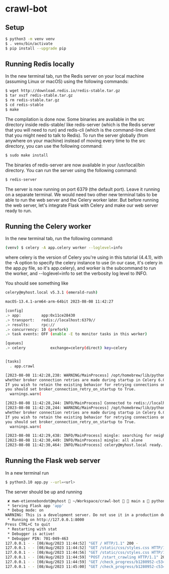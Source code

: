 # crawl-bot

## Setup

```bash
$ python3 -m venv venv
$ . venv/bin/activate
$ pip install --upgrade pip
```

## Running Redis locally

In the new terminal tab, run the Redis server on your local machine (assuming Linux or macOS) using the following commands:

```bash
$ wget http://download.redis.io/redis-stable.tar.gz
$ tar xvzf redis-stable.tar.gz
$ rm redis-stable.tar.gz
$ cd redis-stable
$ make
```

The compilation is done now. Some binaries are available in the src directory inside redis-stable/ like redis-server (which is the Redis server that you will need to run) and redis-cli (which is the command-line client that you might need to talk to Redis). To run the server globally (from anywhere on your machine) instead of moving every time to the src directory, you can use the following command:

```bash
$ sudo make install
```

The binaries of redis-server are now available in your /usr/local/bin directory. You can run the server using the following command:

```bash
$ redis-server
```

The server is now running on port 6379 (the default port). Leave it running on a separate terminal. We would need two other new terminal tabs to be able to run the web server and the Celery worker later. But before running the web server, let's integrate Flask with Celery and make our web server ready to run.

## Running the Celery worker

In the new terminal tab, run the following command:

```bash
(venv) $ celery -A app.celery worker --loglevel=info
```

where celery is the version of Celery you're using in this tutorial (4.4.1), with the -A option to specify the celery instance to use (in our case, it's celery in the app.py file, so it's app.celery), and worker is the subcommand to run the worker, and --loglevel=info to set the verbosity log level to INFO.

You should see something like

```bash
celery@myhost.local v5.3.1 (emerald-rush)

macOS-13.4.1-arm64-arm-64bit 2023-08-08 11:42:27

[config]
.> app:         app:0x11ce28430
.> transport:   redis://localhost:6379//
.> results:     rpc://
.> concurrency: 10 (prefork)
.> task events: OFF (enable -E to monitor tasks in this worker)

[queues]
.> celery           exchange=celery(direct) key=celery


[tasks]
  . app.crawl

[2023-08-08 11:42:28,238: WARNING/MainProcess] /opt/homebrew/lib/python3.10/site-packages/celery/worker/consumer/consumer.py:498: CPendingDeprecationWarning: The broker_connection_retry configuration setting will no longer determine
whether broker connection retries are made during startup in Celery 6.0 and above.
If you wish to retain the existing behavior for retrying connections on startup,
you should set broker_connection_retry_on_startup to True.
  warnings.warn(

[2023-08-08 11:42:28,244: INFO/MainProcess] Connected to redis://localhost:6379//
[2023-08-08 11:42:28,244: WARNING/MainProcess] /opt/homebrew/lib/python3.10/site-packages/celery/worker/consumer/consumer.py:498: CPendingDeprecationWarning: The broker_connection_retry configuration setting will no longer determine
whether broker connection retries are made during startup in Celery 6.0 and above.
If you wish to retain the existing behavior for retrying connections on startup,
you should set broker_connection_retry_on_startup to True.
  warnings.warn(

[2023-08-08 11:42:29,438: INFO/MainProcess] mingle: searching for neighbors
[2023-08-08 11:42:30,449: INFO/MainProcess] mingle: all alone
[2023-08-08 11:42:30,464: INFO/MainProcess] celery@myhost.local ready.
```

## Running the Flask web server

In a new terminal run

```bash
$ python3.10 app.py --url=<url>
```

The server should be up and running

```bash
 ✘ mwm-etiennebondot@myhost  ~/Workspace/crawl-bot   main ±  python3.10 app.py --url=https://app.colorpop.ai
 * Serving Flask app 'app'
 * Debug mode: on
WARNING: This is a development server. Do not use it in a production deployment. Use a production WSGI server instead.
 * Running on http://127.0.0.1:8000
Press CTRL+C to quit
 * Restarting with stat
 * Debugger is active!
 * Debugger PIN: 701-049-463
127.0.0.1 - - [08/Aug/2023 11:44:52] "GET / HTTP/1.1" 200 -
127.0.0.1 - - [08/Aug/2023 11:44:52] "GET /static/css/styles.css HTTP/1.1" 304 -
127.0.0.1 - - [08/Aug/2023 11:44:56] "GET /static/css/styles.css HTTP/1.1" 304 -
127.0.0.1 - - [08/Aug/2023 11:44:59] "POST /start_crawling HTTP/1.1" 200 -
127.0.0.1 - - [08/Aug/2023 11:44:59] "GET /check_progress/b1280952-c534-4d66-8f61-393b81f8f2f3 HTTP/1.1" 200 -
127.0.0.1 - - [08/Aug/2023 11:45:00] "GET /check_progress/b1280952-c534-4d66-8f61-393b81f8f2f3 HTTP/1.1" 200 -
```
